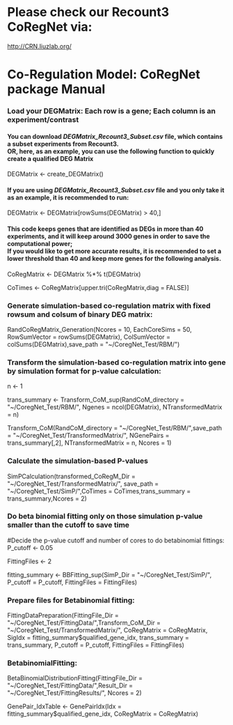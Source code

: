 # Please check our Recount3 CoRegNet via:
http://CRN.liuzlab.org/

# Co-Regulation Model: CoRegNet package Manual

### Load your DEGMatrix: Each row is a gene; Each column is an experiment/contrast
#### You can download *DEGMatrix_Recount3_Subset.csv* file, which contains a subset experiments from Recount3.<br>OR, here, as an example, you can use the following function to quickly create a qualified DEG Matrix
DEGMatrix <- create_DEGMatrix()

#### If you are using *DEGMatrix_Recount3_Subset.csv* file and you only take it as an example, it is recommended to run: 
DEGMatrix <- DEGMatrix[rowSums(DEGMatrix) > 40,]
#### This code keeps genes that are identified as DEGs in more than 40 experiments, and it will keep around 3000 genes in order to save the computational power;<br> If you would like to get more accurate results, it is recommended to set a lower threshold than 40 and keep more genes for the following analysis.

CoRegMatrix <- DEGMatrix %*% t(DEGMatrix)

CoTimes <- CoRegMatrix[upper.tri(CoRegMatrix,diag = FALSE)]


### Generate simulation-based co-regulation matrix with fixed rowsum and colsum of binary DEG matrix:
RandCoRegMatrix_Generation(Ncores = 10, EachCoreSims = 50, RowSumVector = rowSums(DEGMatrix), ColSumVector = colSums(DEGMatrix),save_path = "~/CoregNet_Test/RBM/")

### Transform the simulation-based co-regulation matrix into gene by simulation format for p-value calculation:
n <- 1

trans_summary <- Transform_CoM_sup(RandCoM_directory = "~/CoregNet_Test/RBM/", Ngenes = ncol(DEGMatrix), NTransformedMatrix = n)

Transform_CoM(RandCoM_directory = "\~/CoregNet_Test/RBM/",save_path = "~/CoregNet_Test/TransformedMatrix/", NGenePairs = trans_summary[,2], NTransformedMatrix = n, Ncores = 1)

### Calculate the simulation-based P-values
SimPCalculation(transformed_CoRegM_Dir = "\~/CoregNet_Test/TransformedMatrix/", save_path = "~/CoregNet_Test/SimP/",CoTimes = CoTimes,trans_summary = trans_summary,Ncores = 2)

### Do beta binomial fitting only on those simulation p-value smaller than the cutoff to save time
#Decide the p-value cutoff and number of cores to do betabinomial fittings:
P_cutoff <- 0.05

FittingFiles <- 2

fitting_summary <- BBFitting_sup(SimP_Dir = "~/CoregNet_Test/SimP/", P_cutoff = P_cutoff, FittingFiles = FittingFiles)

### Prepare files for Betabinomial fitting:
FittingDataPreparation(FittingFile_Dir = "\~/CoregNet_Test/FittingData/",Transform_CoM_Dir = "~/CoregNet_Test/TransformedMatrix/",
                       CoRegMatrix = CoRegMatrix, SigIdx = fitting_summary$qualified_gene_idx,
                       trans_summary = trans_summary, P_cutoff = P_cutoff, FittingFiles = FittingFiles)

### BetabinomialFitting:
BetaBinomialDistributionFitting(FittingFile_Dir = "\~/CoregNet_Test/FittingData/",Result_Dir = "~/CoregNet_Test/FittingResults/", Ncores = 2)

GenePair_IdxTable <- GenePairIdx(Idx = fitting_summary$qualified_gene_idx, CoRegMatrix = CoRegMatrix)
